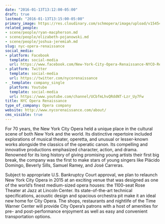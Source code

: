```yaml
---
date: "2016-01-13T13:12:00-05:00"
draft: true
lastmod: "2016-01-13T13:15:00-05:00"
primary_image: https://res.cloudinary.com/schmopera/image/upload/v1545409169/media/webhook-uploads/1452708667126/Logo---NYCO-Renaissance.jpg.jpg
related_people:
- scene/people/ryan-macpherson.md
- scene/people/elizabeth-pojanowski.md
- scene/people/joshua-jeremiah.md
slug: nyc-opera-renaissance
social_media:
- platform: Facebook
  template: social-media
  url: https://www.facebook.com/New-York-City-Opera-Renaissance-NYCO-Renaissance-727450753974650/
- platform: Twitter
  template: social-media
  url: https://twitter.com/nycorenaissance
- _template: company_single
  platform: Youtube
  template: social-media
  url: https://www.youtube.com/channel/UCbfmLhvQRddNT-Lzr_Uy7Fw
title: NYC Opera Renaissance
type_of_company: Opera company
website: http://www.nycorenaissance.com/about/
cms_visible: true
---
```


For 70 years, the New York City Opera held a unique place in the cultural scene of both New York and the world. Its distinctive repertoire included explorations of musical theater, operetta, and unusual or lesser-known works alongside the classics of the operatic canon. Its compelling and innovative productions emphasized character, action, and drama. Renowned for its long history of giving promising young artists their first big break, the company was the first to make stars of young singers like Plácido Domingo, Beverly Sills, Samuel Ramey, and José Carreras.

Subject to appropriate U.S. Bankruptcy Court approval, we plan to relaunch New York City Opera in 2015 at an exciting venue that was designed as one of the world’s finest medium-sized opera houses: the 1100-seat Rose Theater at Jazz at Lincoln Center. Its state-of-the-art technical specifications, acoustic design and spacious orchestra pit make it an ideal new home for City Opera. The shops, restaurants and nightlife of the Time Warner Center will provide City Opera’s patrons with a host of amenities for pre- and post-performance enjoyment as well as easy and convenient transportation options.
